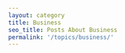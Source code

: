 ```yaml
---
layout: category
title: Business
seo_title: Posts About Business
permalink: '/topics/business/'
---
```

